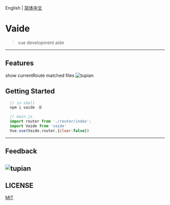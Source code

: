 English | [简体中文](./README.zh-CN.md)

# Vaide 
> vue development aide
---

## Features
show currentRoute matched files 
![tupian](http://xinzejy.cn/assets/img/log.png)

## Getting Started

```js
  // in shell
  npm i vaide -D
```
```js
  // main.js
  import router from './router/index';
  import Vaide from 'vaide'
  Vue.use(Vaide,router,{clear:false})
```

---
## Feedback
![tupian](http://xinzejy.cn/assets/img/wechat.jpg)
---
<!-- 
| Github Issue | 钉钉群 | 微信群 |
| --- | --- | --- |
| [umijs/umi/issues](https://github.com/umijs/umi/issues) | <img src="https://img.alicdn.com/tfs/TB1WPiWNUY1gK0jSZFCXXcwqXXa-1125-1485.jpg" width="60" /> | <img src="https://img.alicdn.com/tfs/TB1KOhYk8FR4u4jSZFPXXanzFXa-547-550.png" width="60" /> | -->

## LICENSE

[MIT](https://github.com/umijs/umi/blob/master/LICENSE)


